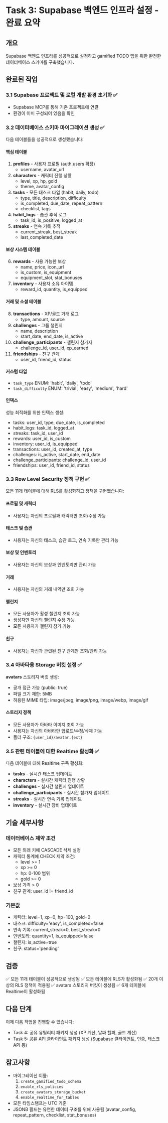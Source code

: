 # Task 3: Supabase 백엔드 인프라 설정 - 완료 요약

## 개요

Supabase 백엔드 인프라를 성공적으로 설정하고 gamified TODO 앱을 위한 완전한 데이터베이스 스키마를 구축했습니다.

## 완료된 작업

### 3.1 Supabase 프로젝트 및 로컬 개발 환경 초기화 ✅

- Supabase MCP를 통해 기존 프로젝트에 연결
- 환경이 이미 구성되어 있음을 확인

### 3.2 데이터베이스 스키마 마이그레이션 생성 ✅

다음 테이블들을 성공적으로 생성했습니다:

#### 핵심 테이블

1. **profiles** - 사용자 프로필 (auth.users 확장)
   - username, avatar_url
2. **characters** - 캐릭터 진행 상황
   - level, xp, hp, gold
   - theme, avatar_config
3. **tasks** - 모든 태스크 타입 (habit, daily, todo)
   - type, title, description, difficulty
   - is_completed, due_date, repeat_pattern
   - checklist, tags
4. **habit_logs** - 습관 추적 로그
   - task_id, is_positive, logged_at
5. **streaks** - 연속 기록 추적
   - current_streak, best_streak
   - last_completed_date

#### 보상 시스템 테이블

6. **rewards** - 사용 가능한 보상
   - name, price, icon_url
   - is_custom, is_equipment
   - equipment_slot, stat_bonuses
7. **inventory** - 사용자 소유 아이템
   - reward_id, quantity, is_equipped

#### 거래 및 소셜 테이블

8. **transactions** - XP/골드 거래 로그
   - type, amount, source
9. **challenges** - 그룹 챌린지
   - name, description
   - start_date, end_date, is_active
10. **challenge_participants** - 챌린지 참가자
    - challenge_id, user_id, xp_earned
11. **friendships** - 친구 관계
    - user_id, friend_id, status

#### 커스텀 타입

- `task_type` ENUM: 'habit', 'daily', 'todo'
- `task_difficulty` ENUM: 'trivial', 'easy', 'medium', 'hard'

#### 인덱스

성능 최적화를 위한 인덱스 생성:

- tasks: user_id, type, due_date, is_completed
- habit_logs: task_id, logged_at
- streaks: task_id, user_id
- rewards: user_id, is_custom
- inventory: user_id, is_equipped
- transactions: user_id, created_at, type
- challenges: is_active, start_date, end_date
- challenge_participants: challenge_id, user_id
- friendships: user_id, friend_id, status

### 3.3 Row Level Security 정책 구현 ✅

모든 11개 테이블에 대해 RLS를 활성화하고 정책을 구현했습니다:

#### 프로필 및 캐릭터

- 사용자는 자신의 프로필과 캐릭터만 조회/수정 가능

#### 태스크 및 습관

- 사용자는 자신의 태스크, 습관 로그, 연속 기록만 관리 가능

#### 보상 및 인벤토리

- 사용자는 자신의 보상과 인벤토리만 관리 가능

#### 거래

- 사용자는 자신의 거래 내역만 조회 가능

#### 챌린지

- 모든 사용자가 활성 챌린지 조회 가능
- 생성자만 자신의 챌린지 수정 가능
- 모든 사용자가 챌린지 참가 가능

#### 친구

- 사용자는 자신과 관련된 친구 관계만 조회/관리 가능

### 3.4 아바타용 Storage 버킷 설정 ✅

**avatars** 스토리지 버킷 생성:

- 공개 접근 가능 (public: true)
- 파일 크기 제한: 5MB
- 허용된 MIME 타입: image/jpeg, image/png, image/webp, image/gif

#### 스토리지 정책

- 모든 사용자가 아바타 이미지 조회 가능
- 사용자는 자신의 아바타만 업로드/수정/삭제 가능
- 폴더 구조: `{user_id}/avatar.{ext}`

### 3.5 관련 테이블에 대한 Realtime 활성화 ✅

다음 테이블에 대해 Realtime 구독 활성화:

- **tasks** - 실시간 태스크 업데이트
- **characters** - 실시간 캐릭터 진행 상황
- **challenges** - 실시간 챌린지 업데이트
- **challenge_participants** - 실시간 참가자 업데이트
- **streaks** - 실시간 연속 기록 업데이트
- **inventory** - 실시간 장비 업데이트

## 기술 세부사항

### 데이터베이스 제약 조건

- 모든 외래 키에 CASCADE 삭제 설정
- 캐릭터 통계에 CHECK 제약 조건:
  - level >= 1
  - xp >= 0
  - hp: 0-100 범위
  - gold >= 0
- 보상 가격 > 0
- 친구 관계: user_id != friend_id

### 기본값

- 캐릭터: level=1, xp=0, hp=100, gold=0
- 태스크: difficulty='easy', is_completed=false
- 연속 기록: current_streak=0, best_streak=0
- 인벤토리: quantity=1, is_equipped=false
- 챌린지: is_active=true
- 친구: status='pending'

## 검증

✅ 모든 11개 테이블이 성공적으로 생성됨
✅ 모든 테이블에 RLS가 활성화됨
✅ 20개 이상의 RLS 정책이 적용됨
✅ avatars 스토리지 버킷이 생성됨
✅ 6개 테이블에 Realtime이 활성화됨

## 다음 단계

이제 다음 작업을 진행할 수 있습니다:

- Task 4: 공유 유틸리티 패키지 생성 (XP 계산, 날짜 헬퍼, 골드 계산)
- Task 5: 공유 API 클라이언트 패키지 생성 (Supabase 클라이언트, 인증, 태스크 API 등)

## 참고사항

- 마이그레이션 이름:
  1. `create_gamified_todo_schema`
  2. `enable_rls_policies`
  3. `create_avatars_storage_bucket`
  4. `enable_realtime_for_tables`
- 모든 타임스탬프는 UTC 기준
- JSONB 필드는 유연한 데이터 구조를 위해 사용됨 (avatar_config, repeat_pattern, checklist, stat_bonuses)
